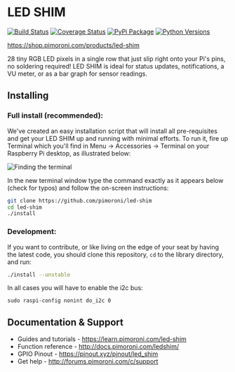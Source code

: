 # LED SHIM

[![Build Status](https://img.shields.io/github/actions/workflow/status/pimoroni/led-shim/test.yml?branch=main)](https://github.com/pimoroni/led-shim/actions/workflows/test.yml)
[![Coverage Status](https://coveralls.io/repos/github/pimoroni/led-shim/badge.svg?branch=master)](https://coveralls.io/github/pimoroni/led-shim?branch=master)
[![PyPi Package](https://img.shields.io/pypi/v/ledshim.svg)](https://pypi.python.org/pypi/ledshim)
[![Python Versions](https://img.shields.io/pypi/pyversions/ledshim.svg)](https://pypi.python.org/pypi/led-shim)

https://shop.pimoroni.com/products/led-shim

28 tiny RGB LED pixels in a single row that just slip right onto your Pi's pins, no soldering required! LED SHIM is ideal for status updates, notifications, a VU meter, or as a bar graph for sensor readings.

## Installing

### Full install (recommended):

We've created an easy installation script that will install all pre-requisites and get your LED SHIM
up and running with minimal efforts. To run it, fire up Terminal which you'll find in Menu -> Accessories -> Terminal on your Raspberry Pi desktop, as illustrated below:

![Finding the terminal](http://get.pimoroni.com/resources/github-repo-terminal.png)

In the new terminal window type the command exactly as it appears below (check for typos) and follow the on-screen instructions:

```bash
git clone https://github.com/pimoroni/led-shim
cd led-shim
./install
```

### Development:

If you want to contribute, or like living on the edge of your seat by having the latest code, you should clone this repository, `cd` to the library directory, and run:

```bash
./install --unstable
```

In all cases you will have to enable the i2c bus:

```
sudo raspi-config nonint do_i2c 0
```

## Documentation & Support

* Guides and tutorials - https://learn.pimoroni.com/led-shim
* Function reference - http://docs.pimoroni.com/ledshim/
* GPIO Pinout - https://pinout.xyz/pinout/led_shim
* Get help - http://forums.pimoroni.com/c/support
